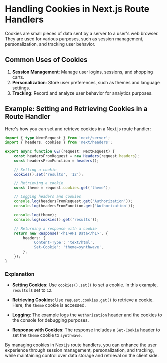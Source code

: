 # Handling Cookies in Next.js Route Handlers

Cookies are small pieces of data sent by a server to a user's web browser.
They are used for various purposes, such as session management, personalization, and tracking user behavior.

## Common Uses of Cookies

1. **Session Management**: Manage user logins, sessions, and shopping carts.
2. **Personalization**: Store user preferences, such as themes and language settings.
3. **Tracking**: Record and analyze user behavior for analytics purposes.

## Example: Setting and Retrieving Cookies in a Route Handler

Here's how you can set and retrieve cookies in a Next.js route handler:

```typescript
import { type NextRequest } from 'next/server';
import { headers, cookies } from 'next/headers';

export async function GET(request: NextRequest) {
    const headersFromRequest = new Headers(request.headers);
    const headersFromFunction = headers();

    // Setting a cookie
    cookies().set('results', '12');

    // Retrieving a cookie
    const theme = request.cookies.get('theme');

    // Logging headers and cookies
    console.log(headersFromRequest.get('Authorization'));
    console.log(headersFromFunction.get('Authorization'));

    console.log(theme);
    console.log(cookies().get('results'));

    // Returning a response with a cookie
    return new Response('<h1>API Data</h1>', {
        headers: {
            'Content-Type': 'text/html',
            'Set-Cookie': 'theme=synthwave',
        },
    });
}
```

### Explanation

-   **Setting Cookies**: Use `cookies().set()` to set a cookie. In this example, `results` is set to `12`.
-   **Retrieving Cookies**: Use `request.cookies.get()` to retrieve a cookie. Here, the `theme` cookie is accessed.

-   **Logging**: The example logs the `Authorization` header and the cookies to the console for debugging purposes.

-   **Response with Cookies**: The response includes a `Set-Cookie` header to set the `theme` cookie to `synthwave`.

By managing cookies in Next.js route handlers, you can enhance the user experience through session management, personalization, and tracking, while maintaining control over data storage and retrieval on the client side.
